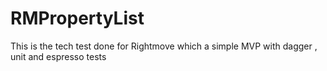 # RMPropertyList

This is the tech test done for Rightmove which a simple MVP with dagger , unit and espresso tests
